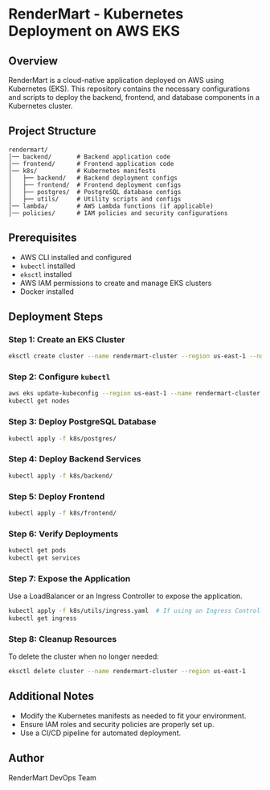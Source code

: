 # RenderMart - Kubernetes Deployment on AWS EKS

## Overview

RenderMart is a cloud-native application deployed on AWS using Kubernetes (EKS). This repository contains the necessary configurations and scripts to deploy the backend, frontend, and database components in a Kubernetes cluster.

## Project Structure

```
rendermart/
│── backend/       # Backend application code
│── frontend/      # Frontend application code
│── k8s/           # Kubernetes manifests
│   ├── backend/   # Backend deployment configs
│   ├── frontend/  # Frontend deployment configs
│   ├── postgres/  # PostgreSQL database configs
│   ├── utils/     # Utility scripts and configs
│── lambda/        # AWS Lambda functions (if applicable)
│── policies/      # IAM policies and security configurations
```

## Prerequisites

- AWS CLI installed and configured
- `kubectl` installed
- `eksctl` installed
- AWS IAM permissions to create and manage EKS clusters
- Docker installed

## Deployment Steps

### Step 1: Create an EKS Cluster

```sh
eksctl create cluster --name rendermart-cluster --region us-east-1 --nodegroup-name standard-workers --node-type t3.medium --nodes 3
```

### Step 2: Configure `kubectl`

```sh
aws eks update-kubeconfig --region us-east-1 --name rendermart-cluster
kubectl get nodes
```

### Step 3: Deploy PostgreSQL Database

```sh
kubectl apply -f k8s/postgres/
```

### Step 4: Deploy Backend Services

```sh
kubectl apply -f k8s/backend/
```

### Step 5: Deploy Frontend

```sh
kubectl apply -f k8s/frontend/
```

### Step 6: Verify Deployments

```sh
kubectl get pods
kubectl get services
```

### Step 7: Expose the Application

Use a LoadBalancer or an Ingress Controller to expose the application.

```sh
kubectl apply -f k8s/utils/ingress.yaml  # If using an Ingress Controller
kubectl get ingress
```

### Step 8: Cleanup Resources

To delete the cluster when no longer needed:

```sh
eksctl delete cluster --name rendermart-cluster --region us-east-1
```

## Additional Notes

- Modify the Kubernetes manifests as needed to fit your environment.
- Ensure IAM roles and security policies are properly set up.
- Use a CI/CD pipeline for automated deployment.

## Author

RenderMart DevOps Team
